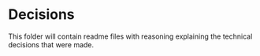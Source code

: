 # Decisions

This folder will contain readme files with reasoning explaining the technical decisions that were made.